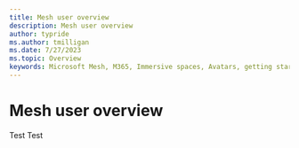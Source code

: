 ```yaml
---
title: Mesh user overview
description: Mesh user overview
author: typride
ms.author: tmilligan
ms.date: 7/27/2023
ms.topic: Overview
keywords: Microsoft Mesh, M365, Immersive spaces, Avatars, getting started, documentation, features
---
```


# Mesh user overview

Test Test